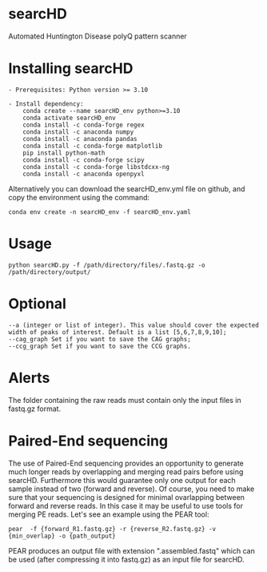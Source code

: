 # searcHD
Automated Huntington Disease polyQ pattern scanner

# Installing searcHD
```
- Prerequisites: Python version >= 3.10

- Install dependency:
    conda create --name searcHD_env python>=3.10
    conda activate searcHD_env
    conda install -c conda-forge regex
    conda install -c anaconda numpy
    conda install -c anaconda pandas 
    conda install -c conda-forge matplotlib
    pip install python-math
    conda install -c conda-forge scipy
    conda install -c conda-forge libstdcxx-ng
    conda install -c anaconda openpyxl 
```
Alternatively you can download the searcHD_env.yml file on github, and copy the environment using the command:
```
conda env create -n searcHD_env -f searcHD_env.yaml
```
# Usage
```
python searcHD.py -f /path/directory/files/.fastq.gz -o /path/directory/output/
```
# Optional 

```
--a (integer or list of integer). This value should cover the expected width of peaks of interest. Default is a list [5,6,7,8,9,10];
--cag_graph Set if you want to save the CAG graphs;
--ccg_graph Set if you want to save the CCG graphs.
```

# Alerts
The folder containing the raw reads must contain only the input files in fastq.gz format.

# Paired-End sequencing
The use of Paired-End sequencing provides an opportunity to generate much longer reads by overlapping and merging read pairs before using searcHD. Furthermore this would guarantee only one output for each sample instead of two (forward and reverse). 
Of course, you need to make sure that your sequencing is designed for minimal ovarlapping between forward and reverse reads.
In this case it may be useful to use tools for merging PE reads. Let's see an example using the PEAR tool:
```
pear  -f {forward_R1.fastq.gz} -r {reverse_R2.fastq.gz} -v {min_overlap} -o {path_output}
```
PEAR produces an output file with extension ".assembled.fastq" which can be used (after compressing it into fastq.gz) as an input file for searcHD.
